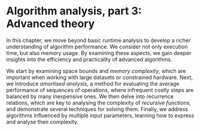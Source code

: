 
# Algorithm analysis, part 3: Advanced theory

In this chapter, we move beyond basic runtime analysis to develop a richer understanding of algorithm performance.
We consider not only execution time, but also memory usage.
By examining these aspects, we gain deeper insights into the efficiency and practicality of advanced algorithms.

We start by examining space bounds and _memory complexity_, which are important when working with large datasets or constrained hardware.
Next, we introduce _amortised analysis_, a method for evaluating the average performance of sequences of operations, where infrequent costly steps are balanced by many inexpensive ones.
We then delve into recurrence relations, which are key to analysing the complexity of _recursive functions_, and demonstrate several techniques for solving them.
Finally, we address algorithms influenced by multiple input parameters, learning how to express and analyse their complexity.
